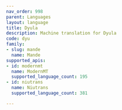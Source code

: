 ```yaml
---
nav_order: 998
parent: Languages
layout: language
title: Dyula
description: Machine translation for Dyula
code: dyu
family:
- slug: mande
  name: Mande
supported_apis:
- id: modernmt
  name: ModernMT
  supported_language_count: 195
- id: niutrans
  name: Niutrans
  supported_language_count: 381

---
```


